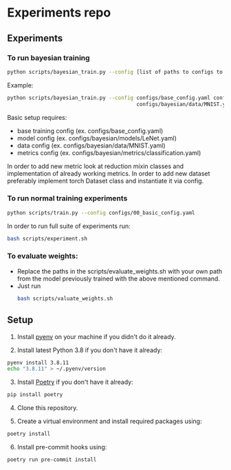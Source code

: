 # Experiments repo

## Experiments

### To run bayesian training

```bash
python scripts/bayesian_train.py --config [list of paths to configs to be merged, rightmost will override values of previous ones]
```

Example:
```bash
python scripts/bayesian_train.py --config configs/base_config.yaml configs/bayesian/models/mle_classify.yaml \\
                                          configs/bayesian/data/MNIST.yaml configs/bayesian/metrics/classification.yaml
```

Basic setup requires:
- base training config (ex. configs/base_config.yaml)
- model config (ex. configs/bayesian/models/LeNet.yaml)
- data config (ex. configs/bayesian/data/MNIST.yaml)
- metrics config (ex. configs/bayesian/metrics/classification.yaml)

In order to add new metric look at reduction mixin classes and implementation of already working metrics.
In order to add new dataset preferably implement torch Dataset class and instantiate it via config.

### To run normal training experiments

```bash
python scripts/train.py --config configs/00_basic_config.yaml
```

In order to run full suite of experiments run:

```bash
bash scripts/experiment.sh
```

### To evaluate weights:
  * Replace the paths in the scripts/evaluate_weights.sh with your own path from the model previously trained with the above mentioned command.
  * Just run
      ```bash
      bash scripts/valuate_weights.sh
      ```

## Setup

1. Install [pyenv](https://github.com/pyenv/pyenv) on your machine if you didn't do it already.

2. Install latest Python 3.8 if you don't have it already:
```bash
pyenv install 3.8.11
echo "3.8.11" > ~/.pyenv/version
```
3. Install [Poetry](https://python-poetry.org) if you don't have it already:
```bash
pip install poetry
```
4. Clone this repository.

5. Create a virtual environment and install required packages using:
```bash
poetry install
```
6. Install pre-commit hooks using:
```bash
poetry run pre-commit install
```
